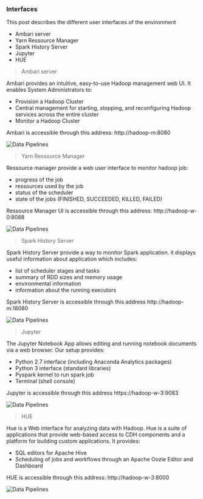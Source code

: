### Interfaces

This post describes the different user interfaces of the environment
- Ambari server
- Yarn Ressource Manager
- Spark History Server
- Jupyter
- HUE


> Ambari server

Ambari provides an intuitive, easy-to-use Hadoop management web UI. It enables System Administrators to:
- Provision a Hadoop Cluster
- Central management for starting, stopping, and reconfiguring Hadoop services across the entire cluster
- Monitor a Hadoop Cluster

Ambari is accessible through this address: http://hadoop-m:8080

![Data Pipelines](https://github.com/agambov/oic-interfaces/blob/master/img/data_model.png)

> Yarn Ressource Manager  

Ressource manager provide a web user interface to monitor hadoop job:
- progress of the job
- ressources used by the job
- status of the scheduler
- state of the jobs (FINISHED, SUCCEEDED, KILLED, FAILED)

Ressource Manager UI is accessible through this address: http://hadoop-w-0:8088

![Data Pipelines](https://github.com/agambov/oic-interfaces/blob/master/img/ambari.png)

> Spark History Server  

Spark History Server provide a way to monitor Spark application. it displays useful information about application which includes:
- list of scheduler stages and tasks
- summary of RDD sizes and memory usage
- environmental information
- information about the running executors

Spark History Server is accessible through this address http://hadoop-m:18080

![Data Pipelines](https://github.com/agambov/oic-interfaces/blob/master/img/spark.png)

> Jupyter  

The Jupyter Notebook App allows editing and running notebook documents via a web browser. Our setup provides:
- Python 2.7 interface (including Anaconda Analytics packages)
- Python 3 interface (standard libraries)
- Pyspark kernel to run spark job
- Terminal (shell console)

Jupyter is accessible through this address https://hadoop-w-3:9083

![Data Pipelines](https://github.com/agambov/oic-interfaces/blob/master/img/jupyter.png)

> HUE  

Hue is a Web interface for analyzing data with Hadoop. Hue is a suite of applications that provide web-based access to CDH components and a platform for building custom applications. It provides:
- SQL editors for Apache Hive
- Scheduling of jobs and workflows through an Apache Oozie Editor and Dashboard

HUE is accessible through this address: http://hadoop-w-3:8000

![Data Pipelines](https://github.com/agambov/oic-interfaces/blob/master/img/hue.png)
